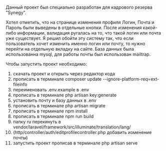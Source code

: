 Данный проект был специально разработан для кадрового резерва "Synegy".

Хотел отметить, что на странице изменения профиля Логин, Почта и Пароль были выведены в отдельные кнопки. После изменения какой-либо информации, валидация ругалась на то, что такой логин или почта уже существует. Я решил обойти эту систему так, что если пользователь хочет изменить именно логин или почту, то нужно перейти на отдельную вкладку на сайте. База данных была использованна mysql, для работы почты был использован mailtrap.

Чтобы запустить проект необходимо:

1. скачать проект и открыть через редактор кода
1. прописать в терминале composer update --ignore-platform-req=ext-fileinfo
2. переименовать .env.example в .env
3. прописать в терминале php artisan key:generate
4. установить почту и базу данных в .env
5. прописать в терминале php artisan migrate 
6. прописать в терминале npm install
7. прописать в терминале npm run build 
8. папку ru перекинуть в vendor/laravel/framework/src/illuminate/translation/lang/
9. (http/controller/auth/editprofilecontroller.php добавить изменение почты)
10. запустить проект прописав в терминале php artisan serve
